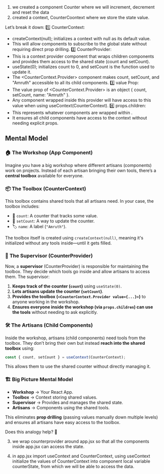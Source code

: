 1. we created a component Counter where we will increment, decrement and reset the data 
2. created a context, CounterCoontext where we store the state value. 

 Let’s break it down:
1️⃣ CounterContext:
- createContext(null); initializes a context with null as its default value.
- This will allow components to subscribe to the global state without requiring direct prop drilling.
2️⃣ CounterProvider:
- This is a context provider component that wraps children components and provides them access to the shared state (count and setCount).
- useState(0); initializes count to 0, and setCount is the function used to update it.
- The <CounterContext.Provider> component makes count, setCount, and "Amruth" accessible to all its child components.
3️⃣ value Prop:
- The value prop of <CounterContext.Provider> is an object { count, setCount, name: "Amruth" }.
- Any component wrapped inside this provider will have access to this value when using useContext(CounterContext).
4️⃣ props.children:
- This represents whatever components are wrapped within <CounterProvider>.
- It ensures all child components have access to the context without needing explicit props.



## Mental Model

### 🏠 **The Workshop (App Component)**  
Imagine you have a big workshop where different artisans (components) work on projects. Instead of each artisan bringing their own tools, there’s a **central toolbox** available for everyone.

### 📦 **The Toolbox (CounterContext)**  
This toolbox contains shared tools that all artisans need. In your case, the toolbox includes:
- 🔢 `count`: A counter that tracks some value.
- 🔄 `setCount`: A way to update the counter.
- 🏷️ `name`: A label (`"Amruth"`).

The toolbox itself is created using `createContext(null)`, meaning it's initialized without any tools inside—until it gets filled.

### 👷 **The Supervisor (CounterProvider)**  
Now, a **supervisor** (CounterProvider) is responsible for maintaining the toolbox. They decide which tools go inside and allow artisans to access them. The supervisor:
1. **Keeps track of the counter (`count`)** using `useState(0)`.
2. **Lets artisans update the counter (`setCount`)**.
3. **Provides the toolbox (`<CounterContext.Provider value={...}>`)** to anyone working in the workshop.
4. **Ensures everyone inside the workshop (via `props.children`) can use the tools** without needing to ask explicitly.

### 🛠️ **The Artisans (Child Components)**  
Inside the workshop, artisans (child components) need tools from the toolbox. They don’t bring their own but instead **reach into the shared toolbox** using:

```js
const { count, setCount } = useContext(CounterContext);
```

This allows them to use the shared counter without directly managing it.

### 🏗 **Big Picture Mental Model**
- **Workshop** → Your React App.
- **Toolbox** → Context storing shared values.
- **Supervisor** → Provides and manages the shared state.
- **Artisans** → Components using the shared tools.

This eliminates **prop drilling** (passing values manually down multiple levels) and ensures all artisans have easy access to the toolbox.

Does this analogy help? 🚀

3. we wrap counterprovider around app.jsx so that all the components inside app.jsx can access the state.

4. in app.jsx import useContext and CounterContext, using useContext initialize the values of CounterContext into component local variable counterState, from which we will be able to access the data.

